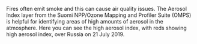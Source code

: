 Fires often emit smoke and this can cause air quality issues. The Aerosol Index layer from the Suomi NPP/Ozone Mapping and Profiler Suite (OMPS) is helpful for identifying areas of high amounts of aerosol in the atmosphere. Here you can see the high aerosol index, with reds showing high aerosol index, over Russia on 21 July 2019.
